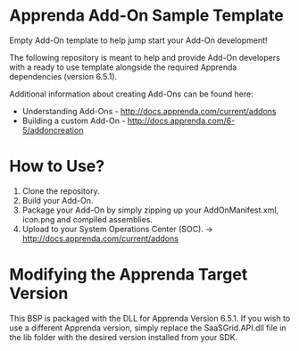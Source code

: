 # Apprenda Add-On Sample Template
Empty Add-On template to help jump start your Add-On development!

The following repository is meant to help and provide Add-On developers with a ready to use template alongside the required Apprenda dependencies (version 6.5.1). 

Additional information about creating Add-Ons can be found here: 
* Understanding Add-Ons - http://docs.apprenda.com/current/addons
* Building a custom Add-On - http://docs.apprenda.com/6-5/addoncreation

# How to Use?
1. Clone the repository.
2. Build your Add-On.
3. Package your Add-On by simply zipping up your AddOnManifest.xml, icon.png and compiled assemblies. 
4. Upload to your System Operations Center (SOC). -> http://docs.apprenda.com/current/addons

# Modifying the Apprenda Target Version
This BSP is packaged with the DLL for Apprenda Version 6.5.1. If you wish to use a different Apprenda version, simply replace the SaaSGrid.API.dll file in the lib folder with the desired version installed from your SDK. 